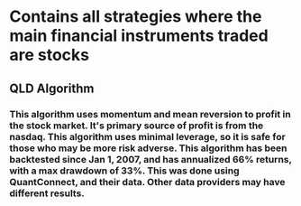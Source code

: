 # Contains all strategies where the main financial instruments traded are stocks
## QLD Algorithm
### This algorithm uses momentum and mean reversion to profit in the stock market. It's primary source of profit is from the nasdaq. This algorithm uses minimal leverage, so it is safe for those who may be more risk adverse. This algorithm has been backtested since Jan 1, 2007, and has annualized 66% returns, with a max drawdown of 33%. This was done using QuantConnect, and their data. Other data providers may have different results.


